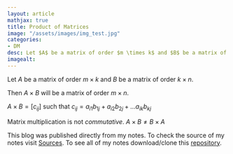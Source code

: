 ```yaml
---
layout: article
mathjax: true
title: Product of Matrices
image: "/assets/images/img_test.jpg"
categories:
- DM
desc: Let $A$ be a matrix of order $m \times k$ and $B$ be a matrix of order $k \times n$. 
imagealt: 
---
```


Let $A$ be a matrix of order $m \times k$ and $B$ be a matrix of order $k \times n$.

































































































































































































































































































































































Then $A \times B$ will be a matrix of order $m \times n$.


































































































































































































































































































































































$A \times B = [c_{ij}]$ such that $c_{ij} = a_{i1}b_{1j} + a_{i2}b_{2j} + \dots a_{ik}b_{kj}$


































































































































































































































































































































































Matrix multiplication is not *commutative*. $A \times B \neq B \times A$


































































































































































































































































































































































This blog was published directly from my notes.
To check the source of my notes visit [Sources](sources.html).
To see all of my notes download/clone this [repository](https://github.com/bovem/CS).